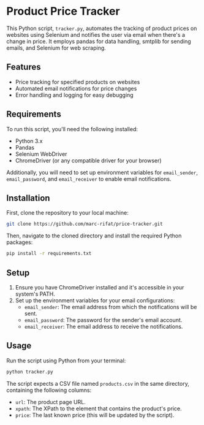 # Product Price Tracker

This Python script, `tracker.py`, automates the tracking of product prices on websites using Selenium and notifies the user via email when there's a change in price. It employs pandas for data handling, smtplib for sending emails, and Selenium for web scraping.

## Features

- Price tracking for specified products on websites
- Automated email notifications for price changes
- Error handling and logging for easy debugging

## Requirements

To run this script, you'll need the following installed:

- Python 3.x
- Pandas
- Selenium WebDriver
- ChromeDriver (or any compatible driver for your browser)

Additionally, you will need to set up environment variables for `email_sender`, `email_password`, and `email_receiver` to enable email notifications.

## Installation

First, clone the repository to your local machine:

```bash
git clone https://github.com/marc-rifat/price-tracker.git
```

Then, navigate to the cloned directory and install the required Python packages:

```bash
pip install -r requirements.txt
```

## Setup

1. Ensure you have ChromeDriver installed and it's accessible in your system's PATH.
2. Set up the environment variables for your email configurations:
   - `email_sender`: The email address from which the notifications will be sent.
   - `email_password`: The password for the sender's email account.
   - `email_receiver`: The email address to receive the notifications.

## Usage

Run the script using Python from your terminal:

```bash
python tracker.py
```

The script expects a CSV file named `products.csv` in the same directory, containing the following columns:
- `url`: The product page URL.
- `xpath`: The XPath to the element that contains the product's price.
- `price`: The last known price (this will be updated by the script).
